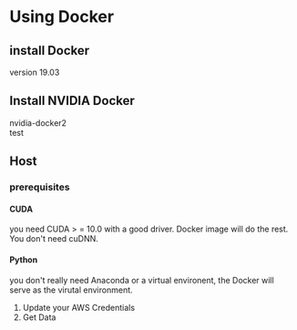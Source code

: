 # Using Docker

## install Docker
version 19.03
## Install NVIDIA Docker
nvidia-docker2  
test  
## Host
### prerequisites
#### CUDA
you need CUDA > = 10.0 with a good driver.   Docker image will do the rest.  You don't need cuDNN.  
#### Python
you don't really need Anaconda or a virtual environent, the Docker will serve as the virutal environment.  

1. Update your AWS Credentials
2. Get Data

